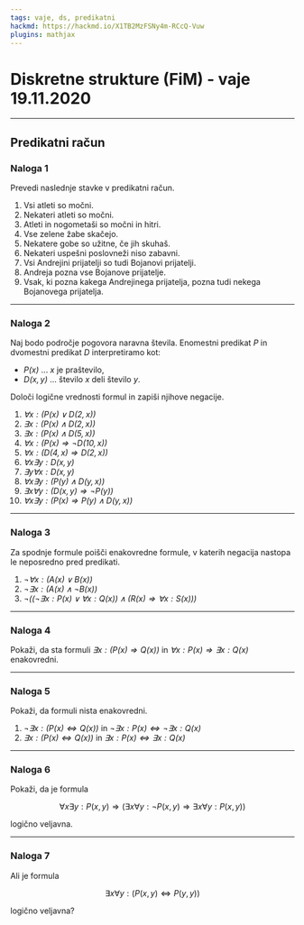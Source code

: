 ```yaml
---
tags: vaje, ds, predikatni
hackmd: https://hackmd.io/X1TB2MzFSNy4m-RCcQ-Vuw
plugins: mathjax
---
```

# Diskretne strukture (FiM) - vaje 19.11.2020

---

## Predikatni račun

### Naloga 1

Prevedi naslednje stavke v predikatni račun.

1. Vsi atleti so močni.
2. Nekateri atleti so močni.
3. Atleti in nogometaši so močni in hitri.
4. Vse zelene žabe skačejo.
5. Nekatere gobe so užitne, če jih skuhaš.
6. Nekateri uspešni poslovneži niso zabavni.
7. Vsi Andrejini prijatelji so tudi Bojanovi prijatelji.
8. Andreja pozna vse Bojanove prijatelje.
9. Vsak, ki pozna kakega Andrejinega prijatelja, pozna tudi nekega Bojanovega prijatelja.

---

### Naloga 2

Naj bodo področje pogovora naravna števila. Enomestni predikat <i>$P$</i> in dvomestni predikat <i>$D$</i> interpretiramo kot:

* <i>$P(x)$</i> ... <i>$x$</i> je praštevilo,
* <i>$D(x,y)$</i> ... število <i>$x$</i> deli število <i>$y$</i>.

Določi logične vrednosti formul in zapiši njihove negacije.

1. <i>$\forall x: (P(x) \lor D(2, x))$</i>
2. <i>$\exists x: (P(x) \land D(2, x))$</i>
3. <i>$\exists x: (P(x) \land D(5, x))$</i>
4. <i>$\forall x: (P(x) \Rightarrow \lnot D(10, x))$</i>
5. <i>$\forall x: (D(4, x) \Rightarrow D(2, x))$</i>
6. <i>$\forall x \exists y: D(x, y)$</i>
7. <i>$\exists y \forall x: D(x, y)$</i>
8. <i>$\forall x \exists y: (P(y) \land D(y,x))$</i>
9. <i>$\exists x \forall y: (D(x,y) \Rightarrow \lnot P(y))$</i>
10. <i>$\forall x \exists y: (P(x) \Rightarrow P(y) \land D(y,x))$</i>

---

### Naloga 3

Za spodnje formule poišči enakovredne formule, v katerih negacija nastopa le neposredno pred predikati.

1. <i>$\lnot \forall x: (A(x) \lor B(x))$</i>
2. <i>$\lnot \exists x: (A(x) \land \lnot B(x))$</i>
3. <i>$\lnot((\lnot \exists x:  P(x) \lor  \forall x: Q(x)) \land (R(x) \Rightarrow \forall x:S(x)))$</i>

---

### Naloga 4

Pokaži, da sta formuli <i>$\exists x:(P(x) \Rightarrow Q(x))$</i> in <i>$\forall x: P(x) \Rightarrow \exists x: Q(x)$</i> enakovredni.

---

### Naloga 5

Pokaži, da formuli nista enakovredni.

1. <i>$\lnot \exists x:(P(x) \Leftrightarrow Q(x))$</i> in <i>$\lnot \exists x: P(x) \Leftrightarrow \lnot \exists x: Q(x)$</i>
2. <i>$\exists x:(P(x) \Leftrightarrow Q(x))$</i> in <i>$\exists x: P(x) \Leftrightarrow  \exists x: Q(x)$</i>

---

### Naloga 6

Pokaži, da je formula

$$
\forall x \exists y: P(x,y) \Rightarrow (\exists x \forall y: \lnot P(x,y) \Rightarrow \exists x \forall y:  P(x,y))
$$

logično veljavna.

---

### Naloga 7

Ali je formula

$$
\exists x \forall y : (P(x,y) \Leftrightarrow  P(y,y))
$$

logično veljavna?
